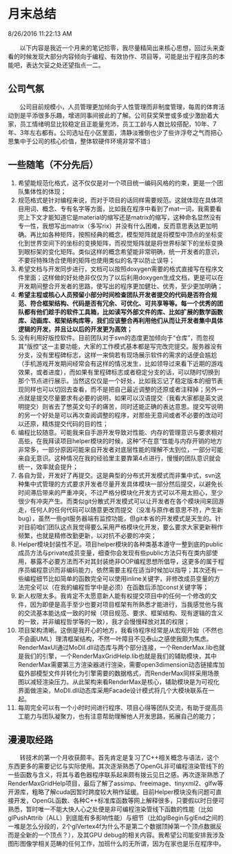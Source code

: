 # 月末总结
8/26/2016 11:22:13 AM 

&nbsp; &nbsp; &nbsp; &nbsp;以下内容是我近一个月来的笔记拾零，我尽量精简出来核心思想，回过头来查看的时候发现大部分内容倾向于编程、有效协作、项目等，可能是出于程序员的本能吧，表达欠妥之处还望指点一二。

## 公司气氛
&nbsp; &nbsp; &nbsp; &nbsp;公司目前规模小，人员管理更加倾向于人性管理而非制度管理，每周的体育活动到是平添很多乐趣，增进同事间彼此的了解。公司获奖荣誉或多或少激励着大家，员工情绪明显比较稳定且正能量充沛，员工工龄与人数比较搭配，10年、7年、3年左右都有。公司选址在小区里面，清静淡雅倒也少了些许浮夸之气而把心思集中于公司的核心价值，整体软硬件环境非常不错:)

## 一些随笔（不分先后）
1. 希望能规范化格式，这不仅仅是对一个项目统一编码风格的约束，更是一个团队集体性的体现；
2. 规范格式是针对编程来说，而对于项目的话同样需要规范。这就体现在具体项目用词、概念、专有名字等方面，比如我在程序中看到了mat一词，我需要看完上下文才能知道它是material的缩写还是matrix的缩写，这种命名显然没有专一性，我想写出matrix（多写rix）并没有什么困难，反而意思表达更加明确。再比如各种矩阵，按照经典的概念，模型矩阵就是将模型中顶点的坐标变化到世界空间下的坐标的变换矩阵，而视觉矩阵就是将世界标架下的坐标变换到眼标架的变化矩阵。类似这样的概念希望能非常明确，统一开发者的意识，不要将特殊场合使用的矩阵也使用类似的名字以防止误导；
3. 希望文档与开发同步进行，文档可以按照doxygen需要的格式直接写在程序文件里面；这样做的好处绝非仅仅为了以后利用doxygen生成文档，更是可以在开发期间整合开发者的思路，使写出的程序更加健壮、优秀，至少更加明确；
4. **希望主程或核心人员预留小部分时间检查团队开发者提交的代码是否符合规范、符合框架结构、代码是否有冗余、可优化、可共享等等。每一个优秀的团队都有他们趁手的软件工具箱，比如读写外部文件的库、比如扩展的数学函数库、动画库、框架结构库等，我们应该整合再利用他们从而让开发者集中具体逻辑的开发，并且让以后的开发更为高效；**
5. 没有利用好版控软件。目前团队对于svn的态度更加倾向于“仓库”，而忽视其“版控”这一主要功能，大家的工作模式基本都是写完改完提交。服务器没有分支，没有里程碑标志，这样一来倘若有现场展示软件的需求的话便会尴尬（手机游戏开发期间经常会有这样的情况发生，比如领导过来看下近期的游戏效果，或者进度），而如果有里程碑标志或者稳定分支的话，可以随时切换到那个节点进行展示。当然这仅仅是一个好处，比如我忘记了稳定版本的细节表现同样也可以切回去查看，而不是把自己最近调整的还原或者注释掉；另外一点就是提交尽量要求有必要的说明，如果可以汉语提交（我看大家都是英文说明提交）则省去了憋英文句子的痛苦，同时还能正确的表达意思。提交写说明的另一个好处是可以再次查阅调整的程序，对那些无意间或者不必要的改动可以还原，精炼提交代码的目的性；
6. 编程比较随意。可能我来自手游开发导致对性能、内存的管理意识与要求相对高些，在我拜读项目helper模块的时候，这种“不在意”性能与内存开销的地方非常多，一部分原因可能来自开发者对底层性能的理解不太到位，一部分可能来自无意识。这种情况在我的经验里主要靠第4点进行，慢慢的团队意识就会统一，效率就会提升；
7. 各自为营，开发好了再提交。这是典型的分布式开发模式而非集中式，svn这种集中式管理的方式要求开发者尽量开发具体模块一部分然后提交，以避免长时间滞后带来的严重冲突，不过严格分模块化开发方式可以不用太担心，至少很少有冲突产生。而类似git分散式开发模式可以让开发者在各个模块间来回游走，任何人的任何代码可以随意更改而提交（没准与原作者意思不符，产生新bug），虽然一些git服务器端有监控功能，但git本省的开发模式是天生的。针对目前咱们团队这点我觉得要么采用严格模块化开发，要么要求大家更新稍作频繁，也就是精修改勤更新，以对抗不必要的冲突；
8. Helper模块封装性不足。项目helper模块的各种类基本遵守一整到底的public成员方法与private成员变量，细查你会发现有些public方法只有在类内部使用，暴露不必要方法而不对其封装绝非OOP编程思想所倡导，这更多的属于程序员编程意识而非编码能力，依然需要主程在适当时候加以指导；其次还有一些编程细节比如简单的函数完全可以使用inline关键字，非修改成员变量的方法完全可以（在我的编程哲学中是必须）在函数后添加const关键字等；
9. 新人权限太多。我肯定不太愿意新人能有权提交项目中的任何一个修改的文件，因为即便是高手至少也要对项目框架有所熟悉才能进行，当我感觉他与我的交流基本能达成一致的时候（项目规范、要求、框架结构、现有逻辑的含义的一致，并非编程哲学等的一致），我才会慢慢释放对其的权限；
10. 项目架构清晰。这倒是我开心的地方，我看待程序经常是从宏观开始（不然也不会画UML）理清框架结构，不然一叶障目不见泰山之感使我颇为焦虑。RenderMaxUI通过MoDll.dll动态库与两个部分连接，一个RenderMax.lib也就是我们的引擎，一个RenderMaxGridHelp.lib也就是我们的辅助模块，其中RenderMax需要第三方渲染器进行渲染，需要open3dimension动态链接库加载外部模型文件并转化为引擎需要的数据格式，而RenderMax同样采用场景图以减轻渲染压力。从此架构来看RenderMax是核心，辅助模块是为可视化界面做渲染，MoDll.dll动态库采用Facade设计模式将几个大模块联系在一起。
11. 每周完全可以有一个小时时间进行程序、项目心得等团队交流，有助于提高员工能力与团队凝聚力，也有注意帮助理解他人开发思路，拓展自己的能力；

## 漫漫取经路
&nbsp; &nbsp; &nbsp; &nbsp;转技术的第一个月收获颇丰。首先肯定是复习了C++相关概念与语法，这个东西更多的需要记忆与实际使用。其次逐渐熟悉了OpenGL非可编程渲染管线下的一些函数与含义，将其与着色器程序联系起来颇有拨云见日之感。再次逐渐熟悉了RenderMaxGridHelp项目，最后了解了assimp、freeimage、tinyxml2、glfw等开源库，粗略了解cuda因暂时跨度较大稍作延缓。目前Helper模块没有问题可直接开发，OpenGL函数、各种C++标准库函数等网上解释很多，只要假以时日便可熟悉，暂时唯一不能大快人心之处便是非可编程渲染管线下函数的性能（比如glPushAttrib（ALL）到底能有多影响性能）与细节（比如glBegin与glEnd之间的一堆是怎么分段的，2个glVertex4f为什么不是第二个数据顶掉第一个顶点数据反而是全新的一个顶点？），及其GPU debug的相关内容。我希望公司能安排我涉及图形图像学相关范畴的任何工作，加班什么的无所谓，因为在家也是乐在程序中。
